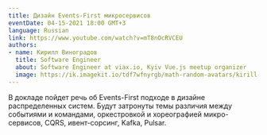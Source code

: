 ```yaml
---
title: Дизайн Events-First микросервисов
eventDate: 04-15-2021 18:00 GMT+3
language: Russian
link: https://www.youtube.com/watch?v=mT8nOcRVCEU
authors:
- name: Кирилл Виноградов
  title: Software Engineer
  about: Software Engineer at viax.io, Kyiv Vue.js meetup organizer
  image: https://ik.imagekit.io/tdf7wfnyrgb/math-random-avatars/kirill-vinogradov_VIfQQFTGHy.png?tr=w-200,h-200,fo-face
---
```


В докладе пойдет речь об Events-First подходе в дизайне распределенных систем. Будут затронуты темы различия между событиями и командами, оркестровкой и хореографией микро-сервисов, CQRS, ивент-сорсинг, Kafka, Pulsar.
